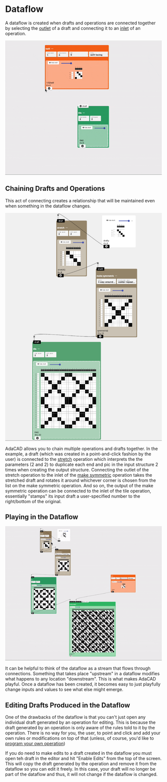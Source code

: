 # Dataflow

A dataflow is created when drafts and operations are connected together by selecting the [outlet](outlet) of a draft and connecting it to an [inlet](inlet) of an operation. 

![file](./img/connection.gif)

## Chaining Drafts and Operations
This act of connecting creates a relationship that will be maintained even when something in the dataflow changes. 

![file](./img/dataflow.png)


AdaCAD allows you to chain multiple operations and drafts together. In the example, a draft (which was created in a point-and-click fashion by the user) is connected to the [stretch](../operations/stretch.md) operation which interprets the the parameters (2 and 2) to duplicate each end and pic in the input structure 2 times when creating the output structure. Connecting the outlet of the stretch operation to the inlet of the [make symmetric](../operations/makesymmetric) operation takes the stretched draft and rotates it around whichever corner is chosen from the list on the make symmetric operation. And so on, the output of the make symmetric operation can be connected to the inlet of the tile operation, essentially "stamps" its input draft a user-specified number to the right/bottom of the original. 

## Playing in the Dataflow

![file](./img/dataflow_animated.gif)

It can be helpful to think of the dataflow as a stream that flows through connections. Something that takes place "upstream" in a dataflow modifies what happens to any location "downstream". This is what makes AdaCAD playful. Once a dataflow has been created, it becomes easy to just playfully change inputs and values to see what else might emerge. 

## Editing Drafts Produced in the Dataflow

One of the drawbacks of the dataflow is that you can't just open any individual draft generated by an operation for editing. This is because the draft generated by an operation is only aware of the rules told to it by the operation. There is no way for you, the user, to point and click and add your own rules or modifications on top of that (unless, of course, you'd like to [program your own operation](../../develop/makeanoperation.md))

If you do need to make edits to a draft created in the dataflow you must open teh draft in the editor and hit "Enable Edits" from the top of the screen. This will copy the draft generated by the operation and remove it from the dataflow so you can edit it freely. In this case, your draft will no longer be part of the dataflow and thus, it will not change if the dataflow is changed. 
